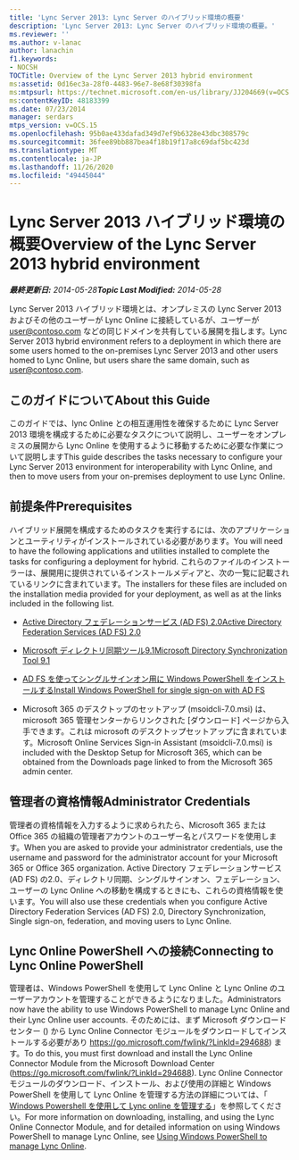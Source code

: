 ```yaml
---
title: 'Lync Server 2013: Lync Server のハイブリッド環境の概要'
description: 'Lync Server 2013: Lync Server のハイブリッド環境の概要。'
ms.reviewer: ''
ms.author: v-lanac
author: lanachin
f1.keywords:
- NOCSH
TOCTitle: Overview of the Lync Server 2013 hybrid environment
ms:assetid: 0d16ec3a-28f0-4483-96e7-8e68f30398fa
ms:mtpsurl: https://technet.microsoft.com/en-us/library/JJ204669(v=OCS.15)
ms:contentKeyID: 48183399
ms.date: 07/23/2014
manager: serdars
mtps_version: v=OCS.15
ms.openlocfilehash: 95b0ae433dafad349d7ef9b6328e43dbc308579c
ms.sourcegitcommit: 36fee89bb887bea4f18b19f17a8c69daf5bc423d
ms.translationtype: MT
ms.contentlocale: ja-JP
ms.lasthandoff: 11/26/2020
ms.locfileid: "49445044"
---
```

# <a name="overview-of-the-lync-server-2013-hybrid-environment"></a><span data-ttu-id="44530-103">Lync Server 2013 ハイブリッド環境の概要</span><span class="sxs-lookup"><span data-stu-id="44530-103">Overview of the Lync Server 2013 hybrid environment</span></span>

<div data-xmlns="http://www.w3.org/1999/xhtml">

<div class="topic" data-xmlns="http://www.w3.org/1999/xhtml" data-msxsl="urn:schemas-microsoft-com:xslt" data-cs="https://msdn.microsoft.com/">

<div data-asp="https://msdn2.microsoft.com/asp">



</div>

<div id="mainSection">

<div id="mainBody"><span data-ttu-id="44530-104">

<span> </span></span><span class="sxs-lookup"><span data-stu-id="44530-104">

<span> </span></span></span>

<span data-ttu-id="44530-105">_**最終更新日:** 2014-05-28_</span><span class="sxs-lookup"><span data-stu-id="44530-105">_**Topic Last Modified:** 2014-05-28_</span></span>

<span data-ttu-id="44530-106">Lync Server 2013 ハイブリッド環境とは、オンプレミスの Lync Server 2013 およびその他のユーザーが Lync Online に接続しているが、ユーザーが user@contoso.com などの同じドメインを共有している展開を指します。</span><span class="sxs-lookup"><span data-stu-id="44530-106">Lync Server 2013 hybrid environment refers to a deployment in which there are some users homed to the on-premises Lync Server 2013 and other users homed to Lync Online, but users share the same domain, such as user@contoso.com.</span></span>

<div>

## <a name="about-this-guide"></a><span data-ttu-id="44530-107">このガイドについて</span><span class="sxs-lookup"><span data-stu-id="44530-107">About this Guide</span></span>

<span data-ttu-id="44530-108">このガイドでは、lync Online との相互運用性を確保するために Lync Server 2013 環境を構成するために必要なタスクについて説明し、ユーザーをオンプレミスの展開から Lync Online を使用するように移動するために必要な作業について説明します</span><span class="sxs-lookup"><span data-stu-id="44530-108">This guide describes the tasks necessary to configure your Lync Server 2013 environment for interoperability with Lync Online, and then to move users from your on-premises deployment to use Lync Online.</span></span>

</div>

<div>

## <a name="prerequisites"></a><span data-ttu-id="44530-109">前提条件</span><span class="sxs-lookup"><span data-stu-id="44530-109">Prerequisites</span></span>

<span data-ttu-id="44530-110">ハイブリッド展開を構成するためのタスクを実行するには、次のアプリケーションとユーティリティがインストールされている必要があります。</span><span class="sxs-lookup"><span data-stu-id="44530-110">You will need to have the following applications and utilities installed to complete the tasks for configuring a deployment for hybrid.</span></span> <span data-ttu-id="44530-111">これらのファイルのインストーラーは、展開用に提供されているインストールメディアと、次の一覧に記載されているリンクに含まれています。</span><span class="sxs-lookup"><span data-stu-id="44530-111">The installers for these files are included on the installation media provided for your deployment, as well as at the links included in the following list.</span></span>

  - [<span data-ttu-id="44530-112">Active Directory フェデレーションサービス (AD FS) 2.0</span><span class="sxs-lookup"><span data-stu-id="44530-112">Active Directory Federation Services (AD FS) 2.0</span></span>](https://go.microsoft.com/fwlink/p/?linkid=257305)

  - [<span data-ttu-id="44530-113">Microsoft ディレクトリ同期ツール9.1</span><span class="sxs-lookup"><span data-stu-id="44530-113">Microsoft Directory Synchronization Tool 9.1</span></span>](https://go.microsoft.com/fwlink/p/?linkid=257307)

  - [<span data-ttu-id="44530-114">AD FS を使ってシングルサインオン用に Windows PowerShell をインストールする</span><span class="sxs-lookup"><span data-stu-id="44530-114">Install Windows PowerShell for single sign-on with AD FS</span></span>](https://go.microsoft.com/fwlink/p/?linkid=398710)

  - <span data-ttu-id="44530-115">Microsoft 365 のデスクトップのセットアップ (msoidcli-7.0.msi) は、microsoft 365 管理センターからリンクされた [ダウンロード] ページから入手できます。これは microsoft のデスクトップセットアップに含まれています。</span><span class="sxs-lookup"><span data-stu-id="44530-115">Microsoft Online Services Sign-in Assistant (msoidcli-7.0.msi) is included with the Desktop Setup for Microsoft 365, which can be obtained from the Downloads page linked to from the Microsoft 365 admin center.</span></span>

</div>

<div>

## <a name="administrator-credentials"></a><span data-ttu-id="44530-116">管理者の資格情報</span><span class="sxs-lookup"><span data-stu-id="44530-116">Administrator Credentials</span></span>

<span data-ttu-id="44530-117">管理者の資格情報を入力するように求められたら、Microsoft 365 または Office 365 の組織の管理者アカウントのユーザー名とパスワードを使用します。</span><span class="sxs-lookup"><span data-stu-id="44530-117">When you are asked to provide your administrator credentials, use the username and password for the administrator account for your Microsoft 365 or Office 365 organization.</span></span> <span data-ttu-id="44530-118">Active Directory フェデレーションサービス (AD FS) の2.0、ディレクトリ同期、シングルサインオン、フェデレーション、ユーザーの Lync Online への移動を構成するときにも、これらの資格情報を使います。</span><span class="sxs-lookup"><span data-stu-id="44530-118">You will also use these credentials when you configure Active Directory Federation Services (AD FS) 2.0, Directory Synchronization, Single sign-on, federation, and moving users to Lync Online.</span></span>

</div>

<div>

## <a name="connecting-to-lync-online-powershell"></a><span data-ttu-id="44530-119">Lync Online PowerShell への接続</span><span class="sxs-lookup"><span data-stu-id="44530-119">Connecting to Lync Online PowerShell</span></span>

<span data-ttu-id="44530-120">管理者は、Windows PowerShell を使用して Lync Online と Lync Online のユーザーアカウントを管理することができるようになりました。</span><span class="sxs-lookup"><span data-stu-id="44530-120">Administrators now have the ability to use Windows PowerShell to manage Lync Online and their Lync Online user accounts.</span></span> <span data-ttu-id="44530-121">そのためには、まず Microsoft ダウンロードセンター () から Lync Online Connector モジュールをダウンロードしてインストールする必要があり https://go.microsoft.com/fwlink/?LinkId=294688) ます。</span><span class="sxs-lookup"><span data-stu-id="44530-121">To do this, you must first download and install the Lync Online Connector Module from the Microsoft Download Center (https://go.microsoft.com/fwlink/?LinkId=294688).</span></span> <span data-ttu-id="44530-122">Lync Online Connector モジュールのダウンロード、インストール、および使用の詳細と Windows PowerShell を使用して Lync Online を管理する方法の詳細については、「 [Windows Powershell を使用して Lync online を管理する](https://docs.microsoft.com/SkypeForBusiness/set-up-your-computer-for-windows-powershell/set-up-your-computer-for-windows-powershell)」を参照してください。</span><span class="sxs-lookup"><span data-stu-id="44530-122">For more information on downloading, installing, and using the Lync Online Connector Module, and for detailed information on using Windows PowerShell to manage Lync Online, see [Using Windows PowerShell to manage Lync Online](https://docs.microsoft.com/SkypeForBusiness/set-up-your-computer-for-windows-powershell/set-up-your-computer-for-windows-powershell).</span></span>

<span data-ttu-id="44530-123"></div>

</div>

<span> </span>

</div>

</div>

</span><span class="sxs-lookup"><span data-stu-id="44530-123"></div>

</div>

<span> </span>

</div>

</div>

</span></span></div>

